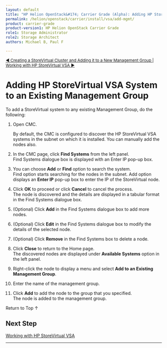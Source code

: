 ```yaml
---
layout: default
title: "HP Helion OpenStack&#174; Carrier Grade (Alpha): Adding HP StoreVirtual VSA System to an Existing Management Group"
permalink: /helion/openstack/carrier/install/vsa/add-mgmt/
product: carrier-grade
product-version1: HP Helion OpenStack Carrier Grade
role1: Storage Administrator
role2: Storage Architect
authors: Michael B, Paul F

---
```

<!--UNDER REVISION--> 


<script>

function PageRefresh {
onLoad="window.refresh"
}

PageRefresh();

</script>


<p style="font-size: small;"> <a href="/helion/openstack/carrier/install/vsa/cluster/">&#9664; Creating a StoreVirtual Cluster and Adding it to a New Management Group </a>| <a href="/helion/openstack/carrier/undercloud/storage/storevirtual/">Working with HP StoreVirtual VSA &#9654;</a>
</p> 



# Adding HP StoreVirtual VSA System to an Existing Management Group

To add a StoreVirtual system to any existing Management Group, do the following:

1. Open CMC.

	By default, the CMC is configured to discover the HP StoreVirtual VSA systems in the subnet on which it is installed. You can manually add the nodes also.

2. In the CMC page, click **Find Systems** from the left panel.<br /> Find Systems dialogue box is displayed with an Enter IP pop-up box.

3. You can choose **Add** or **Find** option to search the system. <br />Find option  starts searching for the nodes in the subnet. Add option displays an **Enter IP** pop-up box to enter the IP of the StoreVirtual node.<br />

4. Click **OK** to proceed or click **Cancel** to cancel the process.<br />The node is discovered and the details are displayed in a tabular format in the Find Systems dialogue box.

5. (Optional) Click **Add** in the Find Systems dialogue box to add more nodes. 

6. (Optional) Click **Edit** in the Find Systems dialogue box to modify the details of the selected node.

7. (Optional) Click **Remove** in the Find Systems box to delete a node.

8. Click **Close** to return to the Home page.<br /> The discovered nodes are displayed under **Available Systems** option in the left panel.

9.  Right-click the node to display a menu and select **Add to an Existing Management Group**.

10. Enter the name of the management group.

11. Click **Add** to add the node to the group that you specified.<br /> The node is added to the management group.

<a href="#top" style="padding:14px 0px 14px 0px; text-decoration: none;"> Return to Top &#8593; </a>

## Next Step

[Working with HP StoreVirtual VSA](/helion/openstack/1.1/undercloud/storage/storevirtual/)

----

